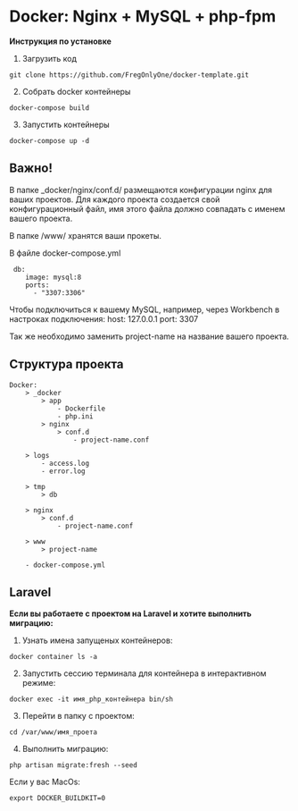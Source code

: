 # Docker: Nginx + MySQL + php-fpm

**Инструкция по установке**

1) Загрузить код
```
git clone https://github.com/FregOnlyOne/docker-template.git
```
2) Собрать docker контейнеры
```
docker-compose build
```
3) Запустить контейнеры
```
docker-compose up -d
```

## Важно!
В папке _docker/nginx/conf.d/ размещаются конфигурации nginx для ваших проектов. Для каждого проекта создается свой конфигурационный файл, имя этого файла должно совпадать с именем вашего проекта.

В папке /www/ хранятся ваши прокеты.

В файле docker-compose.yml
```
 db:
    image: mysql:8
    ports:
      - "3307:3306"
```
Чтобы подключиться к вашему MySQL, например, через Workbench в настроках подключения:
    host: 127.0.0.1
    port: 3307

Так же необходимо заменить project-name на название вашего проекта.

## Структура проекта 
```
Docker:
    > _docker
        > app
            - Dockerfile
            - php.ini
        > nginx
            > conf.d
                - project-name.conf
    
    > logs
        - access.log
        - error.log
        
    > tmp
        > db
    
    > nginx
        > conf.d
            - project-name.conf
            
    > www
        > project-name
        
    - docker-compose.yml
```

## Laravel
**Если вы работаете с проектом на Laravel и хотите выполнить миграцию:**
1) Узнать имена запущеных контейнеров:
```
docker container ls -a
```
2) Запустить сессию терминала для контейнера в интерактивном режиме:
```
docker exec -it имя_php_контейнера bin/sh
```
3) Перейти в папку с проектом:
```
cd /var/www/имя_проета
```
4) Выполнить миграцию:
```
php artisan migrate:fresh --seed
```
Eсли у вас MacOs:
```
export DOCKER_BUILDKIT=0
```
